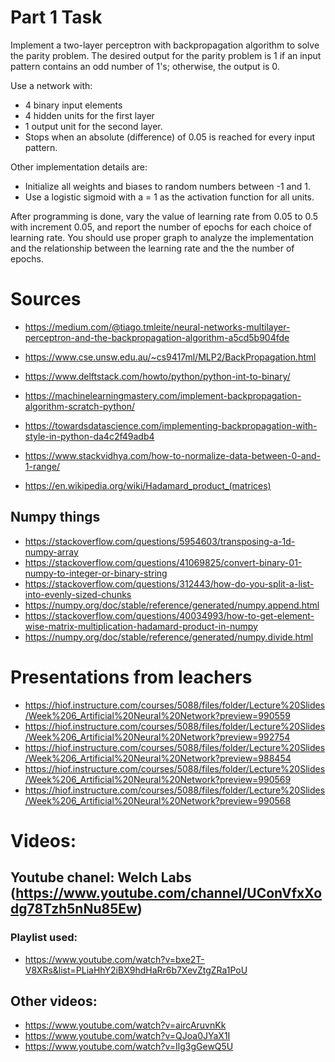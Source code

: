 # Part 1 Task
Implement a two-layer perceptron with backpropagation algorithm to solve the parity problem. The desired output for the parity problem is 1 if an input pattern contains an odd number of 1's; otherwise, the output is 0.

Use a network with:
- 4 binary input elements 
- 4 hidden units for the first layer
- 1 output unit for the second layer. 
- Stops when an absolute (difference) of 0.05 is reached for every input pattern.

Other implementation details are:
* Initialize all weights and biases to random numbers between -1 and 1.
* Use a logistic sigmoid with a = 1 as the activation function for all units.

After programming is done, vary the value of learning rate from 0.05 to 0.5 with increment 0.05, and report the number of epochs for each choice of learning rate.
You should use proper graph to analyze the implementation and the relationship between the learning rate and the the number of epochs.

# Sources
- https://medium.com/@tiago.tmleite/neural-networks-multilayer-perceptron-and-the-backpropagation-algorithm-a5cd5b904fde
- https://www.cse.unsw.edu.au/~cs9417ml/MLP2/BackPropagation.html

- https://www.delftstack.com/howto/python/python-int-to-binary/
- https://machinelearningmastery.com/implement-backpropagation-algorithm-scratch-python/
- https://towardsdatascience.com/implementing-backpropagation-with-style-in-python-da4c2f49adb4
- https://www.stackvidhya.com/how-to-normalize-data-between-0-and-1-range/
- https://en.wikipedia.org/wiki/Hadamard_product_(matrices)

## Numpy things
- https://stackoverflow.com/questions/5954603/transposing-a-1d-numpy-array
- https://stackoverflow.com/questions/41069825/convert-binary-01-numpy-to-integer-or-binary-string
- https://stackoverflow.com/questions/312443/how-do-you-split-a-list-into-evenly-sized-chunks
- https://numpy.org/doc/stable/reference/generated/numpy.append.html
- https://stackoverflow.com/questions/40034993/how-to-get-element-wise-matrix-multiplication-hadamard-product-in-numpy
- https://numpy.org/doc/stable/reference/generated/numpy.divide.html

# Presentations from leachers
- https://hiof.instructure.com/courses/5088/files/folder/Lecture%20Slides/Week%206_Artificial%20Neural%20Network?preview=990559
- https://hiof.instructure.com/courses/5088/files/folder/Lecture%20Slides/Week%206_Artificial%20Neural%20Network?preview=992754
- https://hiof.instructure.com/courses/5088/files/folder/Lecture%20Slides/Week%206_Artificial%20Neural%20Network?preview=988454
- https://hiof.instructure.com/courses/5088/files/folder/Lecture%20Slides/Week%206_Artificial%20Neural%20Network?preview=990569
- https://hiof.instructure.com/courses/5088/files/folder/Lecture%20Slides/Week%206_Artificial%20Neural%20Network?preview=990568

# Videos:
## Youtube chanel: Welch Labs (https://www.youtube.com/channel/UConVfxXodg78Tzh5nNu85Ew)
### Playlist used:
- https://www.youtube.com/watch?v=bxe2T-V8XRs&list=PLiaHhY2iBX9hdHaRr6b7XevZtgZRa1PoU

## Other videos:
- https://www.youtube.com/watch?v=aircAruvnKk
- https://www.youtube.com/watch?v=QJoa0JYaX1I
- https://www.youtube.com/watch?v=Ilg3gGewQ5U